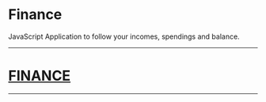 # Finance

JavaScript Application to follow your incomes, spendings and balance.

***
# [FINANCE](https://rvmagrini.github.io/finance/)
***
